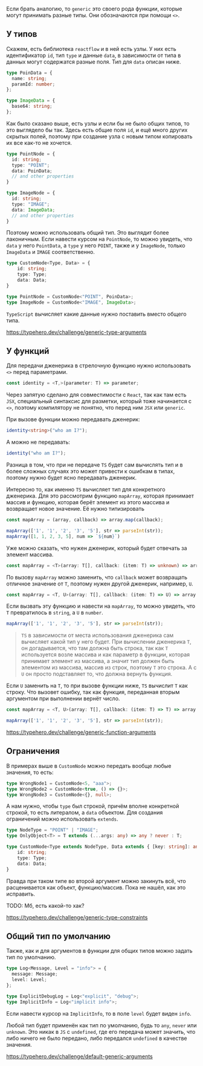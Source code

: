 
Если брать аналогию, то `generic` это своего рода функции, которые могут принимать разные типы. Они обозначаются при помощи `<>`.

## У типов

Скажем, есть библиотека `reactflow` и в ней есть узлы. У них есть идентификатор `id`, тип `type` и данные `data`, в зависимости от типа в данных могут содержатся разные поля. Тип для `data` описан ниже.

```ts
type PoinData = {
  name: string;
  paramId: number;
};

type ImageData = {
  base64: string;
};
```

Как было сказано выше, есть узлы и если бы не было общих типов, то это выглядело бы так. Здесь есть общие поля `id`, и ещё много других скрытых полей, поэтому при создание узла с новым типом копировать их все как-то не хочется.

```ts
type PointNode = {
  id: string;
  type: "POINT";
  data: PoinData;
  // and other properties
}

type ImageNode = {
  id: string;
  type: "IMAGE";
  data: ImageData;
  // and other properties
}
```

Поэтому можно использовать общий тип. Это выглядит более лаконичным. Если навести курсом на `PointNode`, то можно увидеть, что `data` у него `PointData`, а `type` у него `POINT`, также и у `ImageNode`, только `ImageData` и `IMAGE` соответственно. 

```ts
type CustomNode<Type, Data> = {
	id: string;
	type: Type;
	data: Data;
}

type PointNode = CustomNode<"POINT", PoinData>;
type ImageNode = CustomNode<"IMAGE", ImageData>;
```

`TypeScript` вычисляет какие данные нужно поставить вместо общего типа.

https://typehero.dev/challenge/generic-type-arguments

## У функций

Для передачи дженерика в стрелочную функцию нужно использовать `<>` перед параметрами.

```ts
const identity = <T,>(parameter: T) => parameter;
```

Через запятую сделано для совместимости с `React`, так как там есть `JSX`, специальный синтаксис для разметки, который тоже начинается с `<>`, поэтому компилятору не понятно, что перед ним `JSX` или `generic`.

При вызове функции можно передавать дженерик:

```ts
identity<string>("who am I?");
```

А можно не передавать:

```ts
identity("who am I?");
```

Разница в том, что при не передаче `TS` будет сам вычислять тип и в более сложных случаях это может привести к ошибкам в типах, поэтому нужно будет ясно передавать дженерик.

Интересно то, как именно `TS` вычисляет тип для конкретного дженерика. Для это рассмотрим функцию `mapArray`, которая принимает массив и функцию, которая берёт элемент из этого массива и возвращает новое значение. Её нужно типизировать

```js
const mapArray = (array, callback) => array.map(callback);

mapArray(['1', '1', '2', '3', '5'], str => parseInt(str));
mapArray([1, 1, 2, 3, 5], num => `${num}`)
```

Уже можно сказать, что нужен дженерик, который будет отвечать за элемент массива.

```ts
const mapArray = <T>(array: T[], callback: (item: T) => unknown) => array.map(callback);
```

По вызову `mapArray` можно заменить, что `callback` может возвращать отличное значение от `T`, поэтому нужен другой дженерик, например, `U`.

```ts
const mapArray = <T, U>(array: T[], callback: (item: T) => U) => array.map(callback);
```

Если вызвать эту функцию и навести на `mapArray`, то можно увидеть, что `T` превратилось в `string`, а `U` в `number`.

```ts
mapArray(['1', '1', '2', '3', '5'], str => parseInt(str));
```

>`TS` в зависимости от места использования дженерика сам вычисляет какой тип у него будет. При вычислении дженерика `T`, он догадывается, что там должна быть строка, так как `T` используется возле массива и как параметр в функции, которая принимает элемент из массива, а значит тип должен быть элементом из массива, массив из строк, поэтому `T` это строка. А с `U` он просто подставляет то, что должна вернуть функция.

Если `U` заменить на `T`, то при вызове функции ниже, `TS` вычислит `T` как строку. Что вызовет ошибку, так как функция, переданная вторым аргументом при выполнении вернёт число.

```ts
const mapArray = <T, U>(array: T[], callback: (item: T) => T) => array.map(callback);

mapArray(['1', '1', '2', '3', '5'], str => parseInt(str));
```

https://typehero.dev/challenge/generic-function-arguments
## Ограничения

В примерах выше в `CustomNode` можно передать вообще любые значения, то есть:

```ts
type WrongNode1 = CustomNode<5, "aaa">;
type WrongNode2 = CustomNode<true, () => {}>;
type WrongNode3 = CustomNode<{}, null>;
```

А нам нужно, чтобы `type` был строкой, причём вполне конкретной строкой, то есть литералом, а `data` объектом. Для создания ограничений можно использовать `extends`.

```ts
type NodeType = "POINT" | "IMAGE";
type OnlyObject<T> = T extends (...args: any) => any ? never : T;

type CustomNode<Type extends NodeType, Data extends { [key: string]: any }> = {
	id: string;
	type: Type;
	data: Data;
}
```

Правда при таком типе во второй аргумент можно закинуть всё, что расценивается как объект, функцию/массив. Пока не нашёл, как это исправить.

TODO: Мб, есть какой-то хак?

https://typehero.dev/challenge/generic-type-constraints

## Общий тип по умолчанию

Также, как и для аргументов в функции для общих типов можно задать тип по умолчанию.

```ts
type Log<Message, Level = "info"> = {
  message: Message;
  level: Level;
};

type ExplicitDebugLog = Log<"explicit", "debug">;
type ImplicitInfo = Log<"implicit info">;
```

Если навести курсор на `ImplicitInfo`, то в поле `level` будет виден `info`.

Любой тип будет применён как тип по умолчанию, будь то `any`, `never` или `unknown`. Это никак в `JS` с `undefined`, где его передача может значить, что либо ничего не было передано, либо передался `undefined` в качестве значения.

https://typehero.dev/challenge/default-generic-arguments